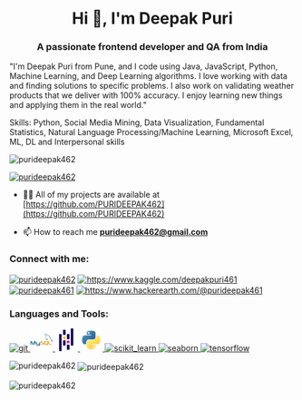 <h1 align="center">Hi 👋, I'm Deepak Puri</h1>
<h3 align="center">A passionate frontend developer and QA from India</h3>
"I'm Deepak Puri from Pune, and I code using Java, JavaScript, Python, Machine Learning, and Deep Learning algorithms. I love working with data and finding solutions to specific problems. I also work on validating weather products that we deliver with 100% accuracy. I enjoy learning new things and applying them in the real world."

Skills: Python, Social Media Mining, Data Visualization, Fundamental Statistics, Natural Language Processing/Machine Learning, Microsoft Excel, ML, DL and Interpersonal skills

<p align="left"> <img src="https://komarev.com/ghpvc/?username=purideepak462&label=Profile%20views&color=0e75b6&style=flat" alt="purideepak462" /> </p>

<p align="left"> <a href="https://github.com/ryo-ma/github-profile-trophy"><img src="https://github-profile-trophy.vercel.app/?username=purideepak462" alt="purideepak462" /></a> </p>

- 👨‍💻 All of my projects are available at [https://github.com/PURIDEEPAK462](https://github.com/PURIDEEPAK462)

- 📫 How to reach me **purideepak462@gmail.com**

<h3 align="left">Connect with me:</h3>
<p align="left">
<a href="https://linkedin.com/in/purideepak462" target="blank"><img align="center" src="https://raw.githubusercontent.com/rahuldkjain/github-profile-readme-generator/master/src/images/icons/Social/linked-in-alt.svg" alt="purideepak462" height="30" width="40" /></a>
<a href="https://kaggle.com/https://www.kaggle.com/deepakpuri461" target="blank"><img align="center" src="https://raw.githubusercontent.com/rahuldkjain/github-profile-readme-generator/master/src/images/icons/Social/kaggle.svg" alt="https://www.kaggle.com/deepakpuri461" height="30" width="40" /></a>
<a href="https://www.hackerrank.com/purideepak461" target="blank"><img align="center" src="https://raw.githubusercontent.com/rahuldkjain/github-profile-readme-generator/master/src/images/icons/Social/hackerrank.svg" alt="purideepak461" height="30" width="40" /></a>
<a href="https://www.hackerearth.com/https://www.hackerearth.com/@purideepak461" target="blank"><img align="center" src="https://raw.githubusercontent.com/rahuldkjain/github-profile-readme-generator/master/src/images/icons/Social/hackerearth.svg" alt="https://www.hackerearth.com/@purideepak461" height="30" width="40" /></a>
</p>

<h3 align="left">Languages and Tools:</h3>
<p align="left"> <a href="https://git-scm.com/" target="_blank" rel="noreferrer"> <img src="https://www.vectorlogo.zone/logos/git-scm/git-scm-icon.svg" alt="git" width="40" height="40"/> </a> <a href="https://www.mysql.com/" target="_blank" rel="noreferrer"> <img src="https://raw.githubusercontent.com/devicons/devicon/master/icons/mysql/mysql-original-wordmark.svg" alt="mysql" width="40" height="40"/> </a> <a href="https://pandas.pydata.org/" target="_blank" rel="noreferrer"> <img src="https://raw.githubusercontent.com/devicons/devicon/2ae2a900d2f041da66e950e4d48052658d850630/icons/pandas/pandas-original.svg" alt="pandas" width="40" height="40"/> </a> <a href="https://www.python.org" target="_blank" rel="noreferrer"> <img src="https://raw.githubusercontent.com/devicons/devicon/master/icons/python/python-original.svg" alt="python" width="40" height="40"/> </a> <a href="https://scikit-learn.org/" target="_blank" rel="noreferrer"> <img src="https://upload.wikimedia.org/wikipedia/commons/0/05/Scikit_learn_logo_small.svg" alt="scikit_learn" width="40" height="40"/> </a> <a href="https://seaborn.pydata.org/" target="_blank" rel="noreferrer"> <img src="https://seaborn.pydata.org/_images/logo-mark-lightbg.svg" alt="seaborn" width="40" height="40"/> </a> <a href="https://www.tensorflow.org" target="_blank" rel="noreferrer"> <img src="https://www.vectorlogo.zone/logos/tensorflow/tensorflow-icon.svg" alt="tensorflow" width="40" height="40"/> </a> </p>

<p><img align="left" src="https://github-readme-stats.vercel.app/api/top-langs?username=purideepak462&show_icons=true&locale=en&layout=compact" alt="purideepak462" /></p>

<p>&nbsp;<img align="center" src="https://github-readme-stats.vercel.app/api?username=purideepak462&show_icons=true&locale=en" alt="purideepak462" /></p>

<p><img align="center" src="https://github-readme-streak-stats.herokuapp.com/?user=purideepak462&" alt="purideepak462" /></p>

